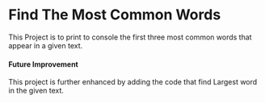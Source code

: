 # Find The Most Common Words 
This Project is to print to console the first three most common words that appear in a given text.

#### Future Improvement
This project is further enhanced by adding the code that find Largest word in the given text.
